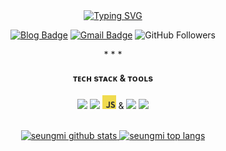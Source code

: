 <div align="center">
  <a href="https://git.io/typing-svg">
    <img src="https://readme-typing-svg.demolab.com?font=Rozha+One&size=25&pause=500&color=A5ABF7&center=true&vCenter=true&multiline=true&width=500&height=80&lines=Hi+there+%F0%9F%91%8B;I'm+woo+seung+mi" alt="Typing SVG" />
  </a>

[![Blog Badge](https://img.shields.io/badge/-tistory-ed8544?style=flat-square&logo=Tistory&logoColor=white)](https://joyce-w0w-b.tistory.com/)
[![Gmail Badge](https://img.shields.io/badge/Gmail-cd5b58?style=flat-square&logo=Gmail&logoColor=white)](mailto:seungmi.dev@gmail.com)
![GitHub Followers](https://img.shields.io/github/followers/wSeungMi?style=social)

  <p> * * * </p>
</div>

<div align="center">
  <h4> ᴛᴇᴄʜ sᴛᴀᴄᴋ & ᴛᴏᴏʟs </h4>
  
  <p>
    <code><img height="22" src="https://user-images.githubusercontent.com/104605709/189590833-9b1c9bfa-9c86-4e91-a920-2f771ee42d87.png"></code>
    <code><img height="22" src="https://user-images.githubusercontent.com/104605709/189591092-346e326b-2fe2-405c-b00b-e76fcf71c2ae.png"></code>
    <code><img height="22" src="https://raw.githubusercontent.com/github/explore/80688e429a7d4ef2fca1e82350fe8e3517d3494d/topics/javascript/javascript.png"></code>
  &
  <code><img height="22" src="https://user-images.githubusercontent.com/104605709/189591442-9fd5fe67-57b3-456e-9b7c-2d08364877b5.png"></code>
    <code><img height="22" src="https://user-images.githubusercontent.com/104605709/189591436-e7bddb86-5a18-438a-a8e8-2af30e14ba35.png"></code>
  </p>

  <br />

  <a href="https://github.com/wSeungMi"> 
    <img alt="seungmi github stats" width="30.5%" src="https://github-readme-stats.vercel.app/api?username=wSeungMi" />
    <img alt="seungmi top langs" width="30%" src="https://github-readme-stats.vercel.app/api/top-langs/?username=wSeungMi&layout=compact" />
  </a>

</div>

